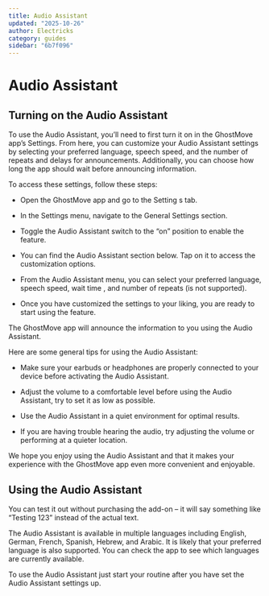 ```yaml
---
title: Audio Assistant
updated: "2025-10-26"
author: Electricks
category: guides
sidebar: "6b7f096"
---
```


# Audio Assistant

## Turning on the Audio Assistant

To use the Audio Assistant, you’ll need to first turn it on in the GhostMove app’s Settings. From here, you can customize your Audio Assistant settings by selecting your preferred language, speech speed, and the number of repeats and delays for announcements. Additionally, you can choose how long the app should wait before announcing information.

To access these settings, follow these steps:

- Open the GhostMove app and go to the Setting s tab.

- In the Settings menu, navigate to the General Settings section.

- Toggle the Audio Assistant switch to the “on” position to enable the feature.

- You can find the Audio Assistant section below. Tap on it to access the customization options.

- From the Audio Assistant menu, you can select your preferred language, speech speed, wait time , and number of repeats (is not supported).

- Once you have customized the settings to your liking, you are ready to start using the feature.

The GhostMove app will announce the information to you using the Audio Assistant.

Here are some general tips for using the Audio Assistant:

- Make sure your earbuds or headphones are properly connected to your device before activating the Audio Assistant.

- Adjust the volume to a comfortable level before using the Audio Assistant, try to set it as low as possible.

- Use the Audio Assistant in a quiet environment for optimal results.

- If you are having trouble hearing the audio, try adjusting the volume or performing at a quieter location.

We hope you enjoy using the Audio Assistant and that it makes your experience with the GhostMove app even more convenient and enjoyable.

## Using the Audio Assistant

You can test it out without purchasing the add-on – it will say something like “Testing 123” instead of the actual text.

The Audio Assistant is available in multiple languages including English, German, French, Spanish, Hebrew, and Arabic. It is likely that your preferred language is also supported. You can check the app to see which languages are currently available.

To use the Audio Assistant just start your routine after you have set the Audio Assistant settings up.
